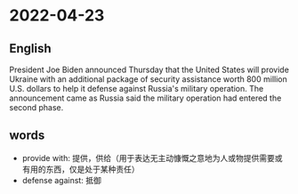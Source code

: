 # 2022-04-23

## English
President Joe Biden announced Thursday that the United States will provide 
Ukraine with an additional package of security assistance worth 800 million U.S. dollars to help it defense 
against Russia's military operation.
The announcement came as Russia said the military operation had entered the second phase.

## words
* provide with: 提供，供给（用于表达无主动慷慨之意地为人或物提供需要或有用的东西，仅是处于某种责任）
* defense against: 抵御